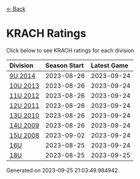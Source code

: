 [<- Back](../readme.md)
# KRACH Ratings
Click below to see KRACH ratings for each division

| Division | Season Start | Latest Game |
| :-- | :-- | :-- |
| [9U 2014](9U-2014-ratings.md) | 2023-08-26 | 2023-09-24 |
| [10U 2013](10U-2013-ratings.md) | 2023-08-26 | 2023-09-24 |
| [11U 2012](11U-2012-ratings.md) | 2023-08-26 | 2023-09-24 |
| [12U 2011](12U-2011-ratings.md) | 2023-08-26 | 2023-09-24 |
| [13U 2010](13U-2010-ratings.md) | 2023-08-26 | 2023-09-24 |
| [14U 2009](14U-2009-ratings.md) | 2023-08-26 | 2023-09-24 |
| [15U 2008](15U-2008-ratings.md) | 2023-09-02 | 2023-09-24 |
| [16U](16U-ratings.md) | 2023-08-25 | 2023-09-24 |
| [18U](18U-ratings.md) | 2023-08-25 | 2023-09-25 |

Generated on 2023-09-25 21:03:49.984942.

